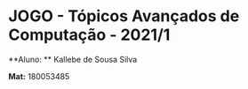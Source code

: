 ﻿# JOGO - Tópicos Avançados de Computação - 2021/1

**Aluno: ** Kallebe de Sousa Silva

**Mat:** 180053485
